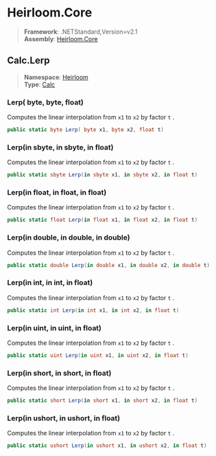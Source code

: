 # Heirloom.Core

> **Framework**: .NETStandard,Version=v2.1  
> **Assembly**: [Heirloom.Core][0]  

## Calc.Lerp

> **Namespace**: [Heirloom][0]  
> **Type**: [Calc][1]  

### Lerp( byte,  byte, float)

Computes the linear interpolation from `x1` to `x2` by factor `t` .

```cs
public static byte Lerp( byte x1, byte x2, float t)
```

### Lerp(in sbyte, in sbyte, in float)

Computes the linear interpolation from `x1` to `x2` by factor `t` .

```cs
public static sbyte Lerp(in sbyte x1, in sbyte x2, in float t)
```

### Lerp(in float, in float, in float)

Computes the linear interpolation from `x1` to `x2` by factor `t` .

```cs
public static float Lerp(in float x1, in float x2, in float t)
```

### Lerp(in double, in double, in double)

Computes the linear interpolation from `x1` to `x2` by factor `t` .

```cs
public static double Lerp(in double x1, in double x2, in double t)
```

### Lerp(in int, in int, in float)

Computes the linear interpolation from `x1` to `x2` by factor `t` .

```cs
public static int Lerp(in int x1, in int x2, in float t)
```

### Lerp(in uint, in uint, in float)

Computes the linear interpolation from `x1` to `x2` by factor `t` .

```cs
public static uint Lerp(in uint x1, in uint x2, in float t)
```

### Lerp(in short, in short, in float)

Computes the linear interpolation from `x1` to `x2` by factor `t` .

```cs
public static short Lerp(in short x1, in short x2, in float t)
```

### Lerp(in ushort, in ushort, in float)

Computes the linear interpolation from `x1` to `x2` by factor `t` .

```cs
public static ushort Lerp(in ushort x1, in ushort x2, in float t)
```

[0]: ../Heirloom.Core.md
[1]: Heirloom.Calc.md

